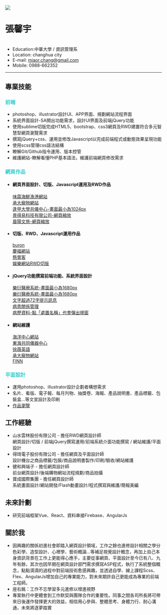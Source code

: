 <img src="https://pda.104.com.tw/my104/avatar/y2147464u28444a4643444o214q2/picture.jpg?u=p66z2s"/>
<h1>張馨宇</h1>
<ul>
  <li>Education:中華大學 / 資訊管理系</li><li>Location: changhua city</li><li>E-mail: <a href="mailto:miaor.chang@gmail.com">miaor.chang@gmail.com</a></li><li>Mobile: 0988-662352</li>
</ul>
<hr/>
<h2>專業技能</h2>
<h3 style="color:#33cccc;">前端</h3>
<ul>
 <li>photoshop、illustrator設計UI、APP界面、規劃網站流程界面</li>
 <li>系統界面設計-SA開出功能需求，設計UI界面及前端jQuery功能</li>
 <li>使用sublime切版完成HTML5、bootstrap、css3網頁及RWD建置符合多元智慧型網頁瀏覽需求</li>
 <li>撰寫jQuery+css、運用並修改Javascript以完成前端程式或動態效果呈現功能</li>
 <li>使用scss管理css語法結構</li>
 <li>瞭解Git/Github指令運用、版本控管</li>
 <li>維護網站-瞭解看懂PHP基本語法，維護前端網頁修改需求</li>
</ul>
<h3 style="color:#33cccc;">網頁作品</h3>
<ul>
 <li>
  <h4>網頁界面設計、切版、Javascript運用及RWD作品</h4>
  <a href="http://211.72.214.242/demo5/wlhaizian/index.html">味霖海鮮漁港網站</a><br/>
  <a href="http://www.chickensecond.com.tw/products.php">承大寵物網站</a><br/>
  <a href="http://211.72.214.242/demo5/pisc/">逢甲大學共儀中心-畫面最小為1024px</a><br/>
  <a href="http://www.jdeyi.com/">景得易科技有限公司-網頁縮放</a><br/>
  <a href="http://icynthia.azurewebsites.net/mornsunHotel/default.html">晨陽文旅-網頁縮放</a>
 </li>
 <li><h4>切版、RWD、Javascript運用作品</h4>
  <a href="http://www.buron.com.tw">buron</a><br/>
  <a href="http://www.kinmaxsource.com/">慶福網站</a><br/>
  <a href="http://cynthia777.synology.me/ask/index.html">懸賞客</a><br/>
  <a href="http://cynthia777.synology.me/websolt/index.html">娛樂網站RWD切版</a>
 </li>
  <li>
   <h4>jQuery功能撰寫前端功能、系統界面設計</h4>
   <a href="http://211.72.214.242/demo5/his_system/reservation_dr.html">樂衍醫療系統-畫面最小為1680px</a><br/>
   <a href="http://211.72.214.242/demo5/his_system/declare_all.html">樂衍醫療系統-畫面最小為1680px</a><br/>
   <a href="http://211.72.214.242/demo5/his_system/msg.html">文字超過72字提示訊息</a><br/>
   <a href="http://211.72.214.242/demo5/his_system/_sickness_all.html">病患關係管理</a><br/>
   <a href="http://211.72.214.242/demo5/his_system/medical.html">病歷資料-點「處置名稱」也會彈出視窗</a>
 </li>
 <li>
  <h4>網站維護</h4>
  <a href="http://www.tori.narlabs.org.tw">海洋中心網站</a><br/>
  <a href="http://thtech.thu.edu.tw">東海共同儀器中心</a><br/>
  <a href="http://ruby.com.tw">徐薇英語</a><br/>
  <a href="http://www.chickensecond.com.tw/products.php">承大寵物網站</a><br/>
  <a href="http://www.finn-th.com/">FINN</a>
 </li>
</ul>
<h3 style="color:#33cccc;">平面設計</h3>
<ul>
 <li>運用photoshop、illustrator設計企劃者構想需求</li>
 <li>名片、看版、電子報、每月刋物、抽獎卷、海報、產品說明書、產品標籤、包裝盒...等文宣設計及印刷</li>
 <li><a href="https://docs.google.com/document/d/193Ol4frfDAaBw4Ftx32msq8lb4xi3vtgnurLY6uzP5A/edit?usp=sharing">作品瀏覽</a></li>
</ul>
<h2>工作經驗</h2>
<ul>
 <li>
  山水雲林股份有限公司 - 擔任RWD網頁設計師<br/>網頁設計/切版 / 前端jQuery撰寫運用/前端系統介面功能撰寫 / 網站維護/平面設計
 </li>
 <li>
  得琦電子股份有限公司 - 擔任網頁及平面設計師<br/>設計機台之商品標籤/包裝/商品說明書製作/印刷/驗收/網站維護
 </li>
 <li>健和興端子 - 擔任網頁設計師<br/>前台網頁設計/後端購物網站流程規劃/商品拍攝</li>
 <li>寶成國際集團 - 擔任網頁設計師<br/>系統畫面設計/網站開發/Flash動畫設計/程式撰寫與維護/簡報美編</li>
</ul>
<h2>未來計劃</h2>
<ul>
 <li>研究前端框架Vue、React、資料串接Firebase、AngularJs
 </li>
</ul>
<h2>關於我</h2>
<ul>
 <li>因興趣的關係初進社會即踏入網頁設計領域，工作之餘也進修設計相關之學分色彩學、造型設計、心裡學、藝術概論…等補足視覺設計概念，再加上自己本身資訊背景在工作上更能得心應手，主要從事網頁、平面設計至今已有八、九年有餘，其次也因早期在網頁設計部門需求撰寫ASP程式，執行了系統整個概念，點點滴滴的過程中對前端技術愈感興趣，並透過自學、線上課程Scss、Flex、AngularJs增加自己的專業能力，對未來期許自己更能成為專業的前端工程師。
 </li>
 <li>座右銘：工作不忘學習多元進修以增進視野</li>
 <li>專案執行中更體會到工作默契與團隊合作的重要性。同事之間各司所長將可帶來日後運作發揮更大的效益，相信用心參與、整體思考、身體力行、耐心溝通，未來將逐夢踏實</li> 
</ul>
